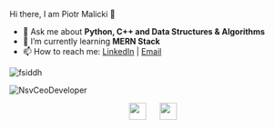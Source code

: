 <!--
**fsiddh/fsiddh** is a ✨ _special_ ✨ repository because its `README.md` (this file) appears on your GitHub profile.

Here are some ideas to get you started:

- 🔭 I’m currently working on ...
- 🌱 I’m currently learning ...
- 👯 I’m looking to collaborate on ...
- 🤔 I’m looking for help with ...
- 💬 Ask me about ...
- 📫 How to reach me: ...
- 😄 Pronouns: ...
- ⚡ Fun fact: ...
-->

<hi align="center">Hi there, I am Piotr Malicki 👋</h1>

- 💬 Ask me about <strong>Python, C++ and Data Structures & Algorithms </strong>
- 🌱 I’m currently learning <strong>MERN Stack</strong>
- 📫 How to reach me: <a href="https://www.linkedin.com/in/m-piotr" target="_blank">LinkedIn</a> | <a href="nsvceodeveloper@gmail.com" target="_blank">Email</a>

<p>
  <img src="https://github-readme-stats.vercel.app/api?username=NsvCeoDeveloper&show_icons=true" alt="fsiddh">
</p>
 
<p><img align="center" src="https://github-readme-stats.vercel.app/api/top-langs?username=NsvCeoDeveloper&show_icons=true&locale=en&layout=compact" alt="NsvCeoDeveloper" /></p>


<p align ="center">
  <a href="https://www.linkedin.com/in/m-piotr" target="_blank"><img src="https://cdn.jsdelivr.net/npm/simple-icons@3.0.1/icons/linkedin.svg" style="background-color:white;" height="30"      width="30"></a>
  &nbsp;&nbsp;&nbsp;&nbsp;
  <a href="Soon" target="_blank"><img src="https://cdn.jsdelivr.net/npm/simple-icons@3.0.1/icons/twitter.svg" height="30" width="30"></a>
</p>




